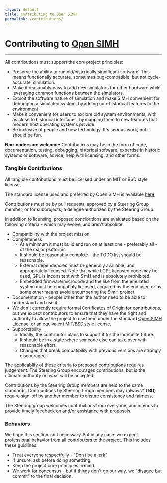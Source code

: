 ```yaml
---
layout: default
title: Contributing to Open SIMH
permalink: /contributions/
---
```


# Contributing to [Open SIMH](/)

---

All contributions must support the core project principles:

- Preserve the ability to run old/historically significant software. This
  means functionally accurate, sometimes bug-compatible, but not
  cycle-accurate, simulation.
- Make it reasonably easy to add new simulators for other hardware while
  leveraging common functions between the simulators.
- Exploit the software nature of simulation and make SIMH convenient for
  debugging a simulated system, by adding non-historical features to the environment.
- Make it convenient for users to explore old system environments, with as
  close to historical interfaces, by mapping them to new features that modern
  host operating systems provide.
- Be inclusive of people and new technology. It's serious work, but it should be fun.

**Non-coders are welcome:** Contributions may be in the form of code,
documentation, testing, debugging, historical software, expertise in historic
systems or software, advice, help with licensing, and other forms.

### Tangible Contributions

All tangible contributions must be licensed under an MIT or BSD style license,

The standard license used and preferred by Open SIMH is available [here](../simh_license),

Contributions must be by pull requests, approved by a Steering Group member,
or for subprojects, a delegee authorized by the Steering Group.

In addition to licensing, proposed contributions are evaluated based on
the following criteria - which may evolve, and aren't absolute.

- Compatibility with the project mission
- Completeness
  - At a minimum it must build and run on at least one - preferably all - of the major platforms.
  - It should be reasonably complete - the TODO list should be reasonable.
  - External dependencies must be generally available, and appropriately licensed. Note that
    while LGPL licensed code may be used, GPL is inconsitent with SimH and is absolutely prohibited.
  - Embedded firmware/microcode and the like from the emulated system must be compatibly
    licensed, acquired by the end user, or by some other means avoid encumbering the SimH project.
- Documentation - people other than the author need to be able to understand and use it.
- We don't currently require formal Certificates of Origin for contributions, but we expect
  contributors to ensure that they have the right and authority to allow the project to use
  them under the standard [Open SIMH License](../simh_license), or an equivalent MIT/BSD style license.
- Supportability
  - Ideally, the contributor plans to support it for the indefinite future.
  - It should be in a state where someone else can take over with reasonable effort.
  - Changes that break compatibility with previous versions are strongly discouraged.

The applicablity of these criteria to proposed contributions
requires judgement. The Steering Group encourages contributions, but
is the ultimate authority on what will be accepted.

Contributions by the Steering Group members are held to the same
standards. Contributions by Steering Group members may (always? **TBD**)
require sign-off by another member to ensure consistency and fairness.

The Steering group welcomes contributions from everyone, and
intends to provide timely feedback on and/or assistance with proposals.

### Behaviors

We hope this section isn't necessary. But in any case: we expect professional
behavior from all contributors to the project. This includes these guidlines:

- Treat everyone respectfully - "Don't be a jerk"
- If unsure, ask before doing something.
- Keep the project core principles in mind.
- We work for concensus - but if things don't go our way, we "disagee but
  commit" to the final decision.
